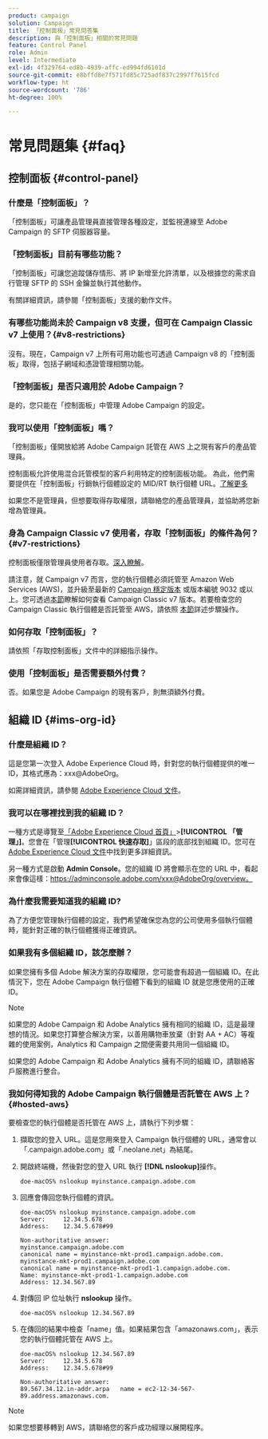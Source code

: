 ```yaml
---
product: campaign
solution: Campaign
title: 「控制面板」常見問答集
description: 與「控制面板」相關的常見問題
feature: Control Panel
role: Admin
level: Intermediate
exl-id: 4f329764-ed8b-4939-affc-ed994fd6101d
source-git-commit: e8bffd8e7f571fd85c725adf837c2997f7615fcd
workflow-type: ht
source-wordcount: '786'
ht-degree: 100%

---
```


# 常見問題集 {#faq}

## 控制面板 {#control-panel}

### 什麼是「控制面板」？

「控制面板」可讓產品管理員直接管理各種設定，並監視連線至 Adobe Campaign 的 SFTP 伺服器容量。

### 「控制面板」目前有哪些功能？

「控制面板」可讓您追蹤儲存情形、將 IP 新增至允許清單，以及根據您的需求自行管理 SFTP 的 SSH 金鑰並執行其他動作。

有關詳細資訊，請參閱「控制面板」支援的動作文件。

### 有哪些功能尚未於 Campaign v8 支援，但可在 Campaign Classic v7 上使用？{#v8-restrictions}

沒有。現在，Campaign v7 上所有可用功能也可透過 Campaign v8 的「控制面板」取得，包括子網域和憑證管理相關功能。

### 「控制面板」是否只適用於 Adobe Campaign？

是的，您只能在「控制面板」中管理 Adobe Campaign 的設定。

### 我可以使用「控制面板」嗎？

「控制面板」僅開放給將 Adobe Campaign 託管在 AWS 上之現有客戶的產品管理員。

控制面板允許使用混合託管模型的客戶利用特定的控制面板功能。 為此，他們需要提供在「控制面板」行銷執行個體設定的 MID/RT 執行個體 URL。[了解更多](instances-settings/using/external-accounts.md)

如果您不是管理員，但想要取得存取權限，請聯絡您的產品管理員，並協助將您新增為管理員。

### 身為 Campaign Classic v7 使用者，存取「控制面板」的條件為何？ {#v7-restrictions}

控制面板僅限管理員使用者存取。[深入瞭解](discover/using/managing-permissions.md)。

請注意，就 Campaign v7 而言，您的執行個體必須託管至 Amazon Web Services (AWS)，並升級至最新的 [Campaign 穩定版本](https://experienceleague.adobe.com/docs/campaign-classic/using/release-notes/rn-overview.html?lang=zh-Hant#rn-statuses) 或版本編號 9032 或以上。您可透過[本節](https://experienceleague.adobe.com/docs/campaign-classic/using/getting-started/starting-with-adobe-campaign/launching-adobe-campaign.html?lang=zh-Hant#getting-your-campaign-version)瞭解如何查看 Campaign Classic v7 版本。若要檢查您的 Campaign Classic 執行個體是否託管至 AWS，請依照 [本節](#hosted-aws)詳述步驟操作。

### 如何存取「控制面板」？

請依照「存取控制面板」文件中的詳細指示操作。

### 使用「控制面板」是否需要額外付費？

否。如果您是 Adobe Campaign 的現有客戶，則無須額外付費。

## 組織 ID {#ims-org-id}

### 什麼是組織 ID？

這是您第一次登入 Adobe Experience Cloud 時，針對您的執行個體提供的唯一 ID，其格式應為：xxx@AdobeOrg。

如需詳細資訊，請參閱 [Adobe Experience Cloud 文件](https://experienceleague.adobe.com/docs/core-services/interface/administration/organizations.html?lang=zh-Hant)。

### 我可以在哪裡找到我的組織 ID？

一種方式是導覽至[「Adobe Experience Cloud 首頁」](https://experiencecloud.adobe.com/)>**[!UICONTROL 「管理」]**。您會在「管理&#x200B;**[!UICONTROL 快速存取]**」區段的底部找到組織 ID。您可在 [Adobe Experience Cloud 文件](https://experienceleague.adobe.com/docs/core-services/interface/administration/organizations.html?lang=zh-Hant)中找到更多詳細資訊。

另一種方式是啟動 **Admin Console**。您的組織 ID 將會顯示在您的 URL 中，看起來會像這樣：https://adminconsole.adobe.com/xxx@AdobeOrg/overview。

### 為什麼我需要知道我的組織 ID?

為了方便您管理執行個體的設定，我們希望確保您為您的公司使用多個執行個體時，能針對正確的執行個體獲得正確資訊。

### 如果我有多個組織 ID，該怎麼辦？

如果您擁有多個 Adobe 解決方案的存取權限，您可能會有超過一個組織 ID。在此情況下，您在 Adobe Campaign 執行個體下看到的組織 ID 就是您應使用的正確 ID。

>[!NOTE]
>
>如果您的 Adobe Campaign 和 Adobe Analytics 擁有相同的組織 ID，這是最理想的情況。如果您打算整合解決方案，以善用購物車放棄（針對 AA + AC）等複雜的使用案例，Analytics 和 Campaign 之間便需要共用同一個組織 ID。
>
>如果您的 Adobe Campaign 和 Adobe Analytics 擁有不同的組織 ID，請聯絡客戶服務進行整合。

### 我如何得知我的 Adobe Campaign 執行個體是否託管在 AWS 上？{#hosted-aws}

要檢查您的執行個體是否托管在 AWS 上，請執行下列步驟：

1. 擷取您的登入 URL。這是您用來登入 Campaign 執行個體的 URL，通常會以「.campaign.adobe.com」或「.neolane.net」為結尾。
1. 開啟終端機，然後對您的登入 URL 執行 **[!DNL nslookup]**&#x200B;操作。

   `doe-macOS% nslookup myinstance.campaign.adobe.com`

1. 回應會傳回您執行個體的資訊。

   ```
   doe-macOS% nslookup myinstance.campaign.adobe.com
   Server:     12.34.5.678
   Address:    12.34.5.678#99
   
   Non-authoritative answer:
   myinstance.campaign.adobe.com
   canonical name = myinstance-mkt-prod1.campaign.adobe.com.
   myinstance-mkt-prod1.campaign.adobe.com
   canonical name = myinstance-mkt-prod1-1.campaign.adobe.com.
   Name: myinstance-mkt-prod1-1.campaign.adobe.com
   Address: 12.34.567.89
   ```

1. 對傳回 IP 位址執行 **nslookup** 操作。

   `doe-macOS% nslookup 12.34.567.89`

1. 在傳回的結果中檢查「name」值。如果結果包含「amazonaws.com」，表示您的執行個體託管在 AWS 上。

   ```
   doe-macOS% nslookup 12.34.567.89
   Server:     12.34.5.678
   Address:    12.34.5.678#99
   
   Non-authoritative answer:
   89.567.34.12.in-addr.arpa   name = ec2-12-34-567-89.address.amazonaws.com.
   ```

>[!NOTE]
>
>如果您想要移轉到 AWS，請聯絡您的客戶成功經理以展開程序。
